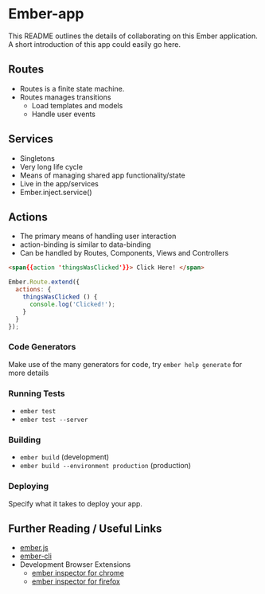 # Ember-app

This README outlines the details of collaborating on this Ember application.
A short introduction of this app could easily go here.

## Routes

* Routes is a finite state machine.
* Routes manages transitions
  * Load templates and models
  * Handle user events

## Services

* Singletons
* Very long life cycle
* Means of managing shared app functionality/state
* Live in the app/services
* Ember.inject.service()

## Actions

* The primary means of handling user interaction
* action-binding is similar to data-binding
* Can be handled by Routes, Components, Views and Controllers
```HTML
<span{{action 'thingsWasClicked'}}> Click Here! </span>
```
```js
Ember.Route.extend({
  actions: {
    thingsWasClicked () {
      console.log('Clicked!');
    }
  }
});
```

### Code Generators

Make use of the many generators for code, try `ember help generate` for more details

### Running Tests

* `ember test`
* `ember test --server`

### Building

* `ember build` (development)
* `ember build --environment production` (production)

### Deploying

Specify what it takes to deploy your app.

## Further Reading / Useful Links

* [ember.js](http://emberjs.com/)
* [ember-cli](http://www.ember-cli.com/)
* Development Browser Extensions
  * [ember inspector for chrome](https://chrome.google.com/webstore/detail/ember-inspector/bmdblncegkenkacieihfhpjfppoconhi)
  * [ember inspector for firefox](https://addons.mozilla.org/en-US/firefox/addon/ember-inspector/)

